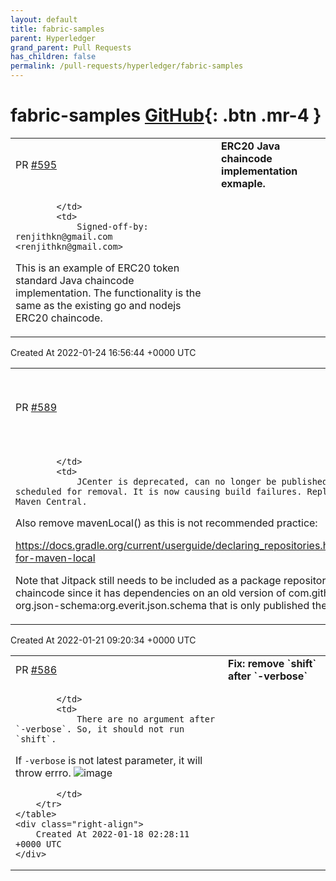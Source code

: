 ```yaml
---
layout: default
title: fabric-samples
parent: Hyperledger
grand_parent: Pull Requests
has_children: false
permalink: /pull-requests/hyperledger/fabric-samples
---
```


# fabric-samples <span class="fs-3 right-align">[GitHub](https://github.com/hyperledger/fabric-samples){: .btn .mr-4 }</span>


<div>
    <table>
        <tr>
            <td>
                PR <a href="https://github.com/hyperledger/fabric-samples/pull/595" class=".btn">#595</a>
            </td>
            <td>
                <b>
                    ERC20 Java chaincode implementation exmaple.
                </b>
            </td>
        </tr>
        <tr>
            <td>
                
            </td>
            <td>
                Signed-off-by: renjithkn@gmail.com <renjithkn@gmail.com>

This is an example of ERC20 token standard Java chaincode implementation.  The functionality is the same as the existing go and nodejs ERC20 chaincode.
            </td>
        </tr>
    </table>
    <div class="right-align">
        Created At 2022-01-24 16:56:44 +0000 UTC
    </div>
</div>

<div>
    <table>
        <tr>
            <td>
                PR <a href="https://github.com/hyperledger/fabric-samples/pull/589" class=".btn">#589</a>
            </td>
            <td>
                <b>
                    Remove JCenter as a Gradle package repository
                </b>
            </td>
        </tr>
        <tr>
            <td>
                
            </td>
            <td>
                JCenter is deprecated, can no longer be published to, and is scheduled for removal. It is now causing build failures. Replace with Maven Central.

Also remove mavenLocal() as this is not recommended practice:
    
https://docs.gradle.org/current/userguide/declaring_repositories.html#sec:case-for-maven-local

Note that Jitpack still needs to be included as a package repository for Java chaincode since it has dependencies on an old version of com.github.everit-org.json-schema:org.everit.json.schema that is only published there.
            </td>
        </tr>
    </table>
    <div class="right-align">
        Created At 2022-01-21 09:20:34 +0000 UTC
    </div>
</div>

<div>
    <table>
        <tr>
            <td>
                PR <a href="https://github.com/hyperledger/fabric-samples/pull/586" class=".btn">#586</a>
            </td>
            <td>
                <b>
                    Fix: remove `shift` after `-verbose` 
                </b>
            </td>
        </tr>
        <tr>
            <td>
                
            </td>
            <td>
                There are no argument after `-verbose`. So, it should not run `shift`.
If `-verbose` is not latest parameter, it will throw errro.
![image](https://user-images.githubusercontent.com/88102592/149860351-dac5abe4-c670-4e5b-b092-93f5d2c37b29.png)

            </td>
        </tr>
    </table>
    <div class="right-align">
        Created At 2022-01-18 02:28:11 +0000 UTC
    </div>
</div>

